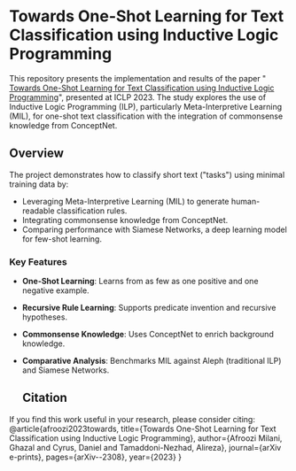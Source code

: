 # Towards One-Shot Learning for Text Classification using Inductive Logic Programming
This repository presents the implementation and results of the paper "<a href="https://arxiv.org/abs/2308.15885"> Towards One-Shot Learning for Text Classification using Inductive Logic Programming</a>",  presented at ICLP 2023. The study explores the use of Inductive Logic Programming (ILP), particularly Meta-Interpretive Learning (MIL), for one-shot text classification with the integration of commonsense knowledge from ConceptNet.

## Overview
The project demonstrates how to classify short text ("tasks") using minimal training data by:
- Leveraging Meta-Interpretive Learning (MIL) to generate human-readable classification rules.
- Integrating commonsense knowledge from ConceptNet.
- Comparing performance with Siamese Networks, a deep learning model for few-shot learning.

### Key Features
- **One-Shot Learning**: Learns from as few as one positive and one negative example.
- **Recursive Rule Learning**: Supports predicate invention and recursive hypotheses.
- **Commonsense Knowledge**: Uses ConceptNet to enrich background knowledge.
- **Comparative Analysis**: Benchmarks MIL against Aleph (traditional ILP) and Siamese Networks.

  ## Citation

If you find this work useful in your research, please consider citing:
@article{afroozi2023towards,
  title={Towards One-Shot Learning for Text Classification using Inductive Logic Programming},
  author={Afroozi Milani, Ghazal and Cyrus, Daniel and Tamaddoni-Nezhad, Alireza},
  journal={arXiv e-prints},
  pages={arXiv--2308},
  year={2023}
}


